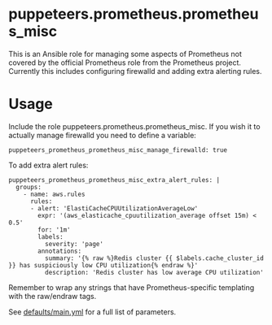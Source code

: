 # puppeteers.prometheus.prometheus_misc

This is an Ansible role for managing some aspects of Prometheus not covered by
the official Prometheus role from the Prometheus project. Currently this
includes configuring firewalld and adding extra alerting rules.

# Usage

Include the role puppeteers.prometheus.prometheus_misc. If you wish it to
actually manage firewalld you need to define a variable:

    puppeteers_prometheus_prometheus_misc_manage_firewalld: true

To add extra alert rules:

```
puppeteers_prometheus_prometheus_misc_extra_alert_rules: |
  groups:
    - name: aws.rules
      rules:
      - alert: 'ElastiCacheCPUUtilizationAverageLow'
        expr: '(aws_elasticache_cpuutilization_average offset 15m) < 0.5'
        for: '1m'
        labels:
          severity: 'page'
        annotations:
          summary: '{% raw %}Redis cluster {{ $labels.cache_cluster_id }} has suspiciously low CPU utilization{% endraw %}'
          description: 'Redis cluster has low average CPU utilization'
```

Remember to wrap any strings that have Prometheus-specific templating with the raw/endraw tags.

See [defaults/main.yml](defaults/main.yml) for a full list of parameters.
